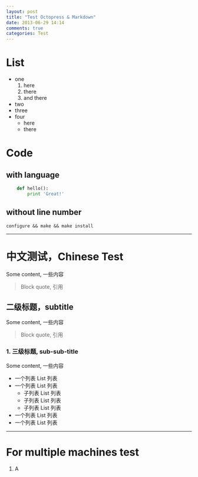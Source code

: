 ```yaml
---
layout: post
title: "Test Octopress & Markdown"
date: 2013-06-29 14:14
comments: true
categories: Test
---
```



# List

+ one
  1. here
  2. there
  3. and there
+ two
+ three
+ four
  - here
  - there

<!-- more -->


# Code

## with language

``` python
    def hello():
        print 'Great!'
```


## without line number

    configure && make && make install


* * * * *
    
中文测试，Chinese Test
======================
Some content, 一些内容

> Block quote, 引用

二级标题，subtitle
------------------
Some content, 一些内容

> Block quote, 引用

### 1. 三级标题, sub-sub-title
Some content, 一些内容

+ 一个列表 List 列表
+ 一个列表 List 列表
  - 子列表 List 列表
  - 子列表 List 列表
  - 子列表 List 列表
+ 一个列表 List 列表
+ 一个列表 List 列表


* * * * *


For multiple machines test
==========================

1. A